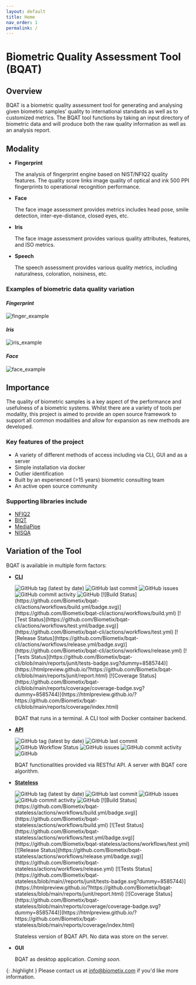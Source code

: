 ```yaml
---
layout: default
title: Home
nav_order: 1
permalink: /
---
```


# __Biometric Quality Assessment Tool (BQAT)__

## Overview

BQAT is a biometric quality assessment tool for generating and analysing given biometric samples’ quality to international standards as well as to customized metrics. The BQAT tool functions by taking an input directory of biometric data and will produce both the raw quality information as well as an analysis report.

## Modality

+ __Fingerprint__

    The analysis of fingerprint engine based on NIST/NFIQ2 quality features. The quality score links image quality of optical and ink 500 PPI fingerprints to operational recognition performance.

+ __Face__

    The face image assessment provides metrics includes head pose, smile detection, inter-eye-distance, closed eyes, etc.

+ __Iris__

    The face image assessment provides various quality attributes, features, and ISO metrics.

+ __Speech__

    The speech assessment provides various quality metrics, including naturalness, coloration, noisiness, etc.

### Examples of biometric data quality variation

#### _Fingerprint_

![finger_example](../assets/images/finger_example.png)

#### _Iris_

![iris_example](../assets/images/iris_example.png)

#### _Face_

![face_example](../assets/images/face_example.png)

## Importance

The quality of biometric samples is a key aspect of the performance and usefulness of a biometric systems. Whilst there are a variety of tools per modality, this project is aimed to provide an open source framework to support all common modalities and allow for expansion as new methods are developed.

### Key features of the project

+ A variety of different methods of access including via CLI, GUI and as a server
+ Simple installation via docker
+ Outlier identification
+ Built by an experienced (>15 years) biometric consulting team
+ An active open source community

### Supporting libraries include

+ [NFIQ2](https://github.com/usnistgov/NFIQ2)
+ [BIQT](https://github.com/mitre/biqt)
+ [MediaPipe](https://github.com/google/mediapipe)
+ [NISQA](https://github.com/gabrielmittag/NISQA)

## Variation of the Tool

BQAT is available in multiple form factors:

+ __[CLI](https://github.com/Biometix/bqat-cli)__

    <img alt="GitHub tag (latest by date)" src="https://img.shields.io/github/v/tag/biometix/bqat-cli">
    <img alt="GitHub last commit" src="https://img.shields.io/github/last-commit/biometix/bqat-cli">
    <img alt="GitHub issues" src="https://img.shields.io/github/issues-raw/biometix/bqat-cli">
    <img alt="GitHub commit activity" src="https://img.shields.io/github/commit-activity/m/biometix/bqat-cli">
    <img alt="GitHub" src="https://img.shields.io/github/license/biometix/bqat-cli">
    [![Build Status](https://github.com/Biometix/bqat-cli/actions/workflows/build.yml/badge.svg)](https://github.com/Biometix/bqat-cli/actions/workflows/build.yml)
    [![Test Status](https://github.com/Biometix/bqat-cli/actions/workflows/test.yml/badge.svg)](https://github.com/Biometix/bqat-cli/actions/workflows/test.yml)
    [![Release Status](https://github.com/Biometix/bqat-cli/actions/workflows/release.yml/badge.svg)](https://github.com/Biometix/bqat-cli/actions/workflows/release.yml)
    [![Tests Status](https://github.com/Biometix/bqat-cli/blob/main/reports/junit/tests-badge.svg?dummy=8585744)](https://htmlpreview.github.io/?https://github.com/Biometix/bqat-cli/blob/main/reports/junit/report.html)
    [![Coverage Status](https://github.com/Biometix/bqat-cli/blob/main/reports/coverage/coverage-badge.svg?dummy=8585744)](https://htmlpreview.github.io/?https://github.com/Biometix/bqat-cli/blob/main/reports/coverage/index.html)

    BQAT that runs in a terminal. A CLI tool with Docker container backend.

+ __[API](https://github.com/Biometix/bqat-api)__

    <img alt="GitHub tag (latest by date)" src="https://img.shields.io/github/v/tag/biometix/bqat-api">
    <img alt="GitHub last commit" src="https://img.shields.io/github/last-commit/biometix/bqat-api">
    <img alt="GitHub Workflow Status" src="https://img.shields.io/github/actions/workflow/status/biometix/bqat-api/github-actions.yml">
    <img alt="GitHub issues" src="https://img.shields.io/github/issues-raw/biometix/bqat-api">
    <img alt="GitHub commit activity" src="https://img.shields.io/github/commit-activity/m/biometix/bqat-api">
    <img alt="GitHub" src="https://img.shields.io/github/license/biometix/bqat-api">

    BQAT functionalities provided via RESTful API. A server with BQAT core algorithm.

+ __[Stateless](https://github.com/Biometix/bqat-stateless)__

    <img alt="GitHub tag (latest by date)" src="https://img.shields.io/github/v/tag/biometix/bqat-stateless">
    <img alt="GitHub last commit" src="https://img.shields.io/github/last-commit/biometix/bqat-stateless">
    <img alt="GitHub issues" src="https://img.shields.io/github/issues-raw/biometix/bqat-stateless">
    <img alt="GitHub commit activity" src="https://img.shields.io/github/commit-activity/m/biometix/bqat-stateless">
    <img alt="GitHub" src="https://img.shields.io/github/license/biometix/bqat-stateless">
    [![Build Status](https://github.com/Biometix/bqat-stateless/actions/workflows/build.yml/badge.svg)](https://github.com/Biometix/bqat-stateless/actions/workflows/build.yml)
    [![Test Status](https://github.com/Biometix/bqat-stateless/actions/workflows/test.yml/badge.svg)](https://github.com/Biometix/bqat-stateless/actions/workflows/test.yml)
    [![Release Status](https://github.com/Biometix/bqat-stateless/actions/workflows/release.yml/badge.svg)](https://github.com/Biometix/bqat-stateless/actions/workflows/release.yml)
    [![Tests Status](https://github.com/Biometix/bqat-stateless/blob/main//reports/junit/tests-badge.svg?dummy=8585744)](https://htmlpreview.github.io/?https://github.com/Biometix/bqat-stateless/blob/main/reports/junit/report.html)
    [![Coverage Status](https://github.com/Biometix/bqat-stateless/blob/main/reports/coverage/coverage-badge.svg?dummy=8585744)](https://htmlpreview.github.io/?https://github.com/Biometix/bqat-stateless/blob/main/reports/coverage/index.html)

    Stateless version of BQAT API. No data was store on the server.

+ __GUI__

    BQAT as desktop application. _Coming soon._

{: .highlight }
Please contact us at info@biometix.com if you'd like more information.
